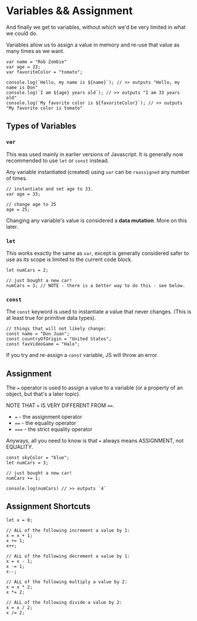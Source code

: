 # Variables && Assignment

And finally we get to variables, without which we'd be very limited in what we could do.

Variables allow us to assign a value in memory and re-use that value as many times as we want.

```
var name = "Rob Zombie"
var age = 33;
var favoriteColor = "tomato";

console.log(`Hello, my name is ${name}`); // >> outputs "Hello, my name is Don"
console.log(`I am ${age} years old`); // >> outputs "I am 33 years old"
console.log(`My favorite color is ${favoriteColor}`); // >> outputs "My favorite color is tomato"
```

## Types of Variables

### `var`

This was used mainly in earlier versions of Javascript. It is generally now recommended to use `let` or `const` instead.

Any variable instantiated (created) using `var` can be `reassigned` any number of times.

```
// instantiate and set age to 33.
var age = 33;

// change age to 25
age = 25;
```

Changing any variable's value is considered a **data mutation**. More on this later.

### `let`

This works exactly the same as `var`, except is generally considered safer to use as its scope is limited to the current code block.

```
let numCars = 2;

// just bought a new car!
numCars = 3; // NOTE - there is a better way to do this - see below.
```

### `const`

The `const` keyword is used to instantiate a value that never changes. (This is at least true for primitive data types).

```
// things that will not likely change:
const name = "Don Juan";
const countryOfOrigin = "United States";
const favVideoGame = "Halo";
```

If you try and re-assign a `const` variable, JS will throw an error.

## Assignment

The `=` operator is used to assign a value to a variable (or a property of an object, but that's a later topic).

NOTE THAT `=` IS VERY DIFFERENT FROM `==`.

- `=` - the assignment operator
- `==` - the equality operator
- `===` - the strict equality operator

Anyways, all you need to know is that `=` always means ASSIGNMENT, not EQUALITY.

```
const skyColor = "blue";
let numCars = 3;

// just bought a new car!
numCars += 1;

console.log(numCars) // >> outputs `4`
```

## Assignment Shortcuts

```
let x = 0;

// ALL of the following increment a value by 1:
x = x + 1;
x += 1;
x++;

// ALL of the following decrement a value by 1:
x = x - 1;
x -= 1;
x--;

// ALL of the following multiply a value by 2:
x = x * 2;
x *= 2;

// ALL of the following divide a value by 2:
x = x / 2;
x /= 2;
```
